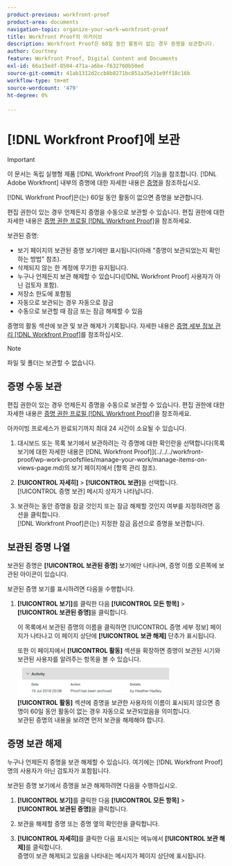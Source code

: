 ```yaml
---
product-previous: workfront-proof
product-area: documents
navigation-topic: organize-your-work-workfront-proof
title: Workfront Proof의 아카이브
description: Workfront Proof은 60일 동안 활동이 없는 경우 증명을 보관합니다.
author: Courtney
feature: Workfront Proof, Digital Content and Documents
exl-id: 66a15edf-8504-471a-a6be-f632760b50ed
source-git-commit: 41ab1312d2ccb8b8271bc851a35e31e9ff18c16b
workflow-type: tm+mt
source-wordcount: '479'
ht-degree: 0%

---
```


# [!DNL Workfront Proof]에 보관

>[!IMPORTANT]
>
>이 문서는 독립 실행형 제품 [!DNL Workfront Proof]의 기능을 참조합니다. [!DNL Adobe Workfront] 내부의 증명에 대한 자세한 내용은 [증명](../../../review-and-approve-work/proofing/proofing.md)을 참조하십시오.

[!DNL Workfront Proof]은(는) 60일 동안 활동이 없으면 증명을 보관합니다.

편집 권한이 있는 경우 언제든지 증명을 수동으로 보관할 수 있습니다. 편집 권한에 대한 자세한 내용은 [증명 권한 프로필 [!DNL Workfront Proof]](../../../workfront-proof/wp-acct-admin/account-settings/proof-perm-profiles-in-wp.md)을 참조하세요.

보관된 증명:

* 보기 페이지의 보관된 증명 보기에만 표시됩니다(아래 &quot;증명이 보관되었는지 확인하는 방법&quot; 참조).
* 삭제되지 않는 한 계정에 무기한 유지됩니다.
* 누구나 언제든지 보관 해제할 수 있습니다([!DNL Workfront Proof] 사용자가 아닌 검토자 포함).
* 저장소 한도에 포함됨
* 자동으로 보관되는 경우 자동으로 잠금
* 수동으로 보관할 때 잠금 또는 잠금 해제할 수 있음

증명의 활동 섹션에 보관 및 보관 해제가 기록됩니다. 자세한 내용은 [증명 세부 정보 관리 [!DNL Workfront Proof]](../../../workfront-proof/wp-work-proofsfiles/manage-your-work/manage-proof-details.md)를 참조하십시오.

>[!NOTE]
>
>파일 및 폴더는 보관할 수 없습니다.

## 증명 수동 보관

편집 권한이 있는 경우 언제든지 증명을 수동으로 보관할 수 있습니다. 편집 권한에 대한 자세한 내용은 [증명 권한 프로필 [!DNL Workfront Proof]](../../../workfront-proof/wp-acct-admin/account-settings/proof-perm-profiles-in-wp.md)을 참조하세요.

아카이빙 프로세스가 완료되기까지 최대 24 시간이 소요될 수 있습니다.

1. 대시보드 또는 목록 보기에서 보관하려는 각 증명에 대한 확인란을 선택합니다(목록 보기에 대한 자세한 내용은  [!DNL Workfront Proof]](../../../workfront-proof/wp-work-proofsfiles/manage-your-work/manage-items-on-views-page.md)의 보기 페이지에서 [항목 관리 참조).

1. **[!UICONTROL 자세히]** > **[!UICONTROL 보관]**&#x200B;을 선택합니다.\
   [!UICONTROL 증명 보관] 메시지 상자가 나타납니다.

1. 보관하는 동안 증명을 잠글 것인지 또는 잠금 해제할 것인지 여부를 지정하려면 옵션을 클릭합니다.\
   [!DNL Workfront Proof]은(는) 지정한 잠금 옵션으로 증명을 보관합니다.

## 보관된 증명 나열

보관된 증명은 **[!UICONTROL 보관된 증명]** 보기에만 나타나며, 증명 이름 오른쪽에 보관된 아이콘이 있습니다.

보관된 증명 보기를 표시하려면 다음을 수행합니다.

1. **[!UICONTROL 보기]**&#x200B;를 클릭한 다음 **[!UICONTROL 모든 항목]** > **[!UICONTROL 보관된 증명]**&#x200B;을 클릭합니다.

   이 목록에서 보관된 증명의 이름을 클릭하면 [!UICONTROL 증명 세부 정보] 페이지가 나타나고 이 페이지 상단에 **[!UICONTROL 보관 해제]** 단추가 표시됩니다.

   또한 이 페이지에서 **[!UICONTROL 활동]** 섹션을 확장하면 증명이 보관된 시기와 보관된 사용자를 알려주는 항목을 볼 수 있습니다.\
   ![Archived_proof_Activity_expanded.png](assets/archived-proof-activity-expanded-350x77.png)\
   **[!UICONTROL 활동]** 섹션에 증명을 보관한 사용자의 이름이 표시되지 않으면 증명이 60일 동안 활동이 없는 경우 자동으로 보관되었음을 의미합니다.\
   보관된 증명의 내용을 보려면 먼저 보관을 해제해야 합니다.

## 증명 보관 해제

누구나 언제든지 증명을 보관 해제할 수 있습니다. 여기에는 [!DNL Workfront Proof]명의 사용자가 아닌 검토자가 포함됩니다.

보관된 증명 보기에서 증명을 보관 해제하려면 다음을 수행하십시오.

1. **[!UICONTROL 보기]**&#x200B;를 클릭한 다음 **[!UICONTROL 모든 항목]** > **[!UICONTROL 보관된 증명]**&#x200B;을 클릭합니다.

1. 보관을 해제할 증명 또는 증명 옆의 확인란을 클릭합니다.
1. **[!UICONTROL 자세히]**&#x200B;를 클릭한 다음 표시되는 메뉴에서 **[!UICONTROL 보관 해제]**&#x200B;를 클릭합니다.\
   증명이 보관 해제되고 있음을 나타내는 메시지가 페이지 상단에 표시됩니다.
